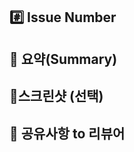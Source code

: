 ## #️⃣ Issue Number
<!--- ex) #이슈번호, #이슈번호 -->

## 📝 요약(Summary)
<!--- 변경 사항 및 관련 이슈에 대해 간단하게 작성해주세요. 어떻게보다 무엇을 왜 수정했는지 설명해주세요. -->

## 📸스크린샷 (선택)

## 💬 공유사항 to 리뷰어
<!--- 공유 사항, 논의해야할 부분이 있다면 적어주세요.-->
